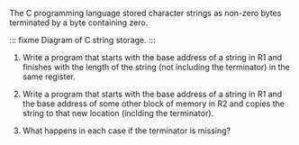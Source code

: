 The C programming language stored character strings as non-zero bytes terminated by a byte containing zero.

::: fixme
Diagram of C string storage.
:::

1.  Write a program that starts with the base address of a string in R1
    and finishes with the length of the string (not including the terminator) in the same register.

2.  Write a program that starts with the base address of a string in R1
    and the base address of some other block of memory in R2
    and copies the string to that new location (inclding the terminator).

3.  What happens in each case if the terminator is missing?
